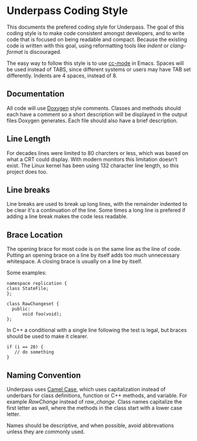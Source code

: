 # Underpass Coding Style

This documents the prefered coding style for Underpass. The goal
of this coding style is to make code consistent amongst developers,
and to write code that is focused on being readable and
compact. Because the existing code is written with this goal, using
reformatting tools like *indent* or *clang-format* is discouraged.

The easy way to follow this style is to use
[cc-mode](https://www.gnu.org/software/emacs/manual/html_mono/ccmode.html)
in Emacs. Spaces will be used instead of TABS, since different systems
or users may have TAB set differently. Indents are 4 spaces, instead
of 8. 

## Documentation

All code will use [Doxygen](http://www.doxygen.nl/) style
comments. Classes and methods should each have a comment so a short
description will be displayed in the output files Doxygen
generates. Each file should also have a brief description.

## Line Length

For decades lines were limited to 80 charcters or less, which was
based on what a CRT could display. With modern monitors this
limitation doesn't exist. The Linux kernel has been using 132 character
line length, so this project does too.

## Line breaks

Line breaks are used to break up long lines, with the remainder
indented to be clear it's a continuation of the line. Some times a
long line is prefered if adding a line break makes the code less
readable.

## Brace Location

The opening brace for most code is on the same line as the line of
code. Putting an opening brace on a line by itself adds too much
unnecessary whitespace. A closing brace is usually on a line by
itself.

Some examples:

	namespace replication {
	class StateFile;
	};

	class RawChangeset {
      public:
		  void foo(void);
	};

In C++ a conditional with a single line following the test is legal,
but braces should be used to make it clearer.

    if (i == 20) {
	   // do something
	}

## Naming Convention

Underpass uses [Camel Case](https://en.wikipedia.org/wiki/Camel_case),
which uses capitalization instead of underbars for class definitions,
function or C++ methods, and variable. For example *RawChange* instead
of *raw_change*. Class names capitalize the first letter as well,
where the methods in the class start with a lower case letter.

Names should be descriptive, and when possible, avoid abbrevations
unless they are commonly used.


